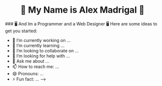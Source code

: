 <h1 align="center"> 👾 My Name is Alex Madrigal 👾 </h1>
### 🖥️ And Im a Programmer and a Web Designer 🖥️
 Here are some ideas to get you started: 

- 🔭 I’m currently working on ...
- 🌱 I’m currently learning ...
- 👯 I’m looking to collaborate on ...
- 🤔 I’m looking for help with ...
- 💬 Ask me about ...
- 📫 How to reach me: ...
- 😄 Pronouns: ...
- ⚡ Fun fact: ...
-->
